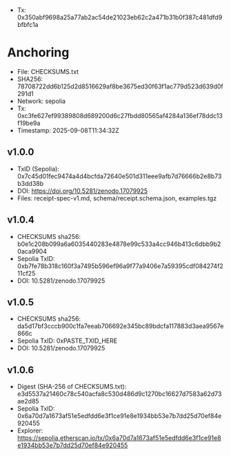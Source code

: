 - Tx: 0x350abf9698a25a77ab2ac54de21023eb62c2a471b31b0f387c481dfd9bfbfc1a
# Anchoring

- File: CHECKSUMS.txt
- SHA256: 78708722dd6b125d2d8516629af8be3675ed30f63f1ac779d523d639d0f291d1
- Network: sepolia
- Tx: 0xc3fe627ef99389808d689200d6c27fbdd80565af4284a136ef78ddc13f19be9a
- Timestamp: 2025-09-08T11:34:32Z

## v1.0.0
- TxID (Sepolia): 0x7c45d01fec9474a4d4bcfda72640e501d311eee9afb7d76666b2e8b73b3dd38b
- DOI: https://doi.org/10.5281/zenodo.17079925
- Files: receipt-spec-v1.md, schema/receipt.schema.json, examples.tgz

## v1.0.4
- CHECKSUMS sha256: b0e1c208b099a6a6035440283e4878e99c533a4cc946b413c6dbb9b20aca9904
- Sepolia TxID: 0xb7fe78b318c160f3a7495b596ef96a9f77a9406e7a59395cdf084274f211cf25
- DOI: 10.5281/zenodo.17079925

## v1.0.5
- CHECKSUMS sha256: da5d17bf3cccb900c1fa7eeab706692e345bc89bdcfa117883d3aea9567e866c
- Sepolia TxID: 0xPASTE_TXID_HERE
- DOI: 10.5281/zenodo.17079925

## v1.0.6
- Digest (SHA-256 of CHECKSUMS.txt): e3d5537a21460c78c540acfa8c530d486d9c1270bc16627d7583a62d73ae2d85
- Sepolia TxID: 0x6a70d7a1673af51e5edfdd6e3f1ce91e8e1934bb53e7b7dd25d70ef84e920455
- Explorer: https://sepolia.etherscan.io/tx/0x6a70d7a1673af51e5edfdd6e3f1ce91e8e1934bb53e7b7dd25d70ef84e920455
